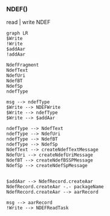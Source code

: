 



### NDEF()
read | write NDEF
``` mermaid
graph LR
$Write
!Write
$addAar
!addAar

NdefFragment
NdefText
NdefUri
NdefBT
NdefSp
ndefType

msg --> ndefType
$Write --> NDEFWrite
$Write --> ndefType
$Write --> $addAar

ndefType --> NdefText
ndefType --> NdefUri
ndefType --> NdefBT
ndefType --> NdefSp
NdefText --> createNdefTextMessage
NdefUri --> createNdefUriMessage
NdefBT --> createNdefBSSPMessage
NdefSp --> createNdefSpMessage


$addAar --> NdefRecord.createAar
NdefRecord.createAar -.- packageName
NdefRecord.createAar --> aarRecord

msg --> aarRecord
!Write --> NDEFReadTask




```
```kotlin

```
<!--stackedit_data:
eyJoaXN0b3J5IjpbLTc3NDk5MDY3NSwtODI4NTU2MzNdfQ==
-->